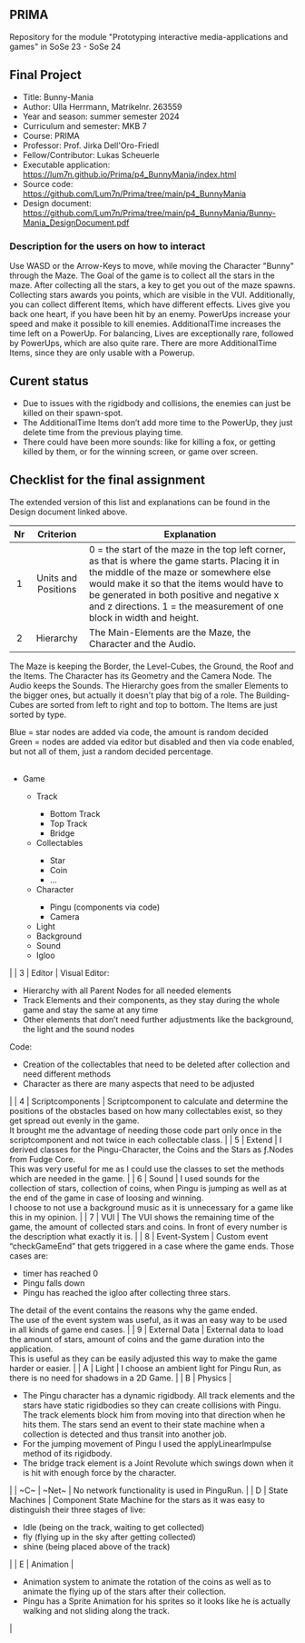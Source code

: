 ## PRIMA
Repository for the module "Prototyping interactive media-applications and games" in SoSe 23 - SoSe 24

## Final Project
- Title: Bunny-Mania
- Author: Ulla Herrmann, Matrikelnr. 263559
- Year and season: summer semester 2024
- Curriculum and semester: MKB 7
- Course: PRIMA
- Professor: Prof. Jirka Dell'Oro-Friedl
- Fellow/Contributor:	Lukas Scheuerle
- Executable application: https://lum7n.github.io/Prima/p4_BunnyMania/index.html
- Source code: https://github.com/Lum7n/Prima/tree/main/p4_BunnyMania
- Design document: https://github.com/Lum7n/Prima/tree/main/p4_BunnyMania/Bunny-Mania_DesignDocument.pdf

### Description for the users on how to interact
Use WASD or the Arrow-Keys to move, while moving the Character "Bunny" through the Maze. The Goal of the game is to collect all the stars in the maze. After collecting all the stars, a key to get you out of the maze spawns. Collecting stars awards you points, which are visible in the VUI. Additionally, you can collect different Items, which have different effects. Lives give you back one heart, if you have been hit by an enemy. PowerUps increase your speed and make it possible to kill enemies. AdditionalTime increases the time left on a PowerUp. For balancing, Lives are exceptionally rare, followed by PowerUps, which are also quite rare. There are more AdditionalTime Items, since they are only usable with a Powerup.

## Curent status
- Due to issues with the rigidbody and collisions, the enemies can just be killed on their spawn-spot. 
- The AdditionalTime Items don’t add more time to the PowerUp, they just delete time from the previous playing time.
- There could have been more sounds: like for killing a fox, or getting killed by them, or for the winning screen, or game over screen.

## Checklist for the final assignment
The extended version of this list and explanations can be found in the Design document linked above.

| Nr | Criterion | Explanation | 
| :---: | :---: | --- | 
| 1 | Units and Positions | 0 = the start of the maze in the top left corner, as that is where the game starts. Placing it in the middle of the maze or somewhere else would make it so that the items would have to be generated in both positive and negative x and z directions. 1 = the measurement of one block in width and height.
| 2 | Hierarchy | The Main-Elements are the Maze, the Character and the Audio.
The Maze is keeping the Border, the Level-Cubes, the Ground, the Roof and the Items. The Character has its Geometry and the Camera Node. The Audio keeps the Sounds. The Hierarchy goes from the smaller Elements to the bigger ones, but actually it doesn't play that big of a role. The Building-Cubes are sorted from left to right and top to bottom. The Items are just sorted by type.  <br>

Blue = star nodes are added via code, the amount is random decided  <br>
Green = nodes are added via editor but disabled and then via code enabled, but not all of them, just a random decided percentage. <br>
<br> <ul> <li> Game </li> <ul> <li> Track </li> <ul> <li> Bottom Track </li> <li> Top Track </li> <li> Bridge </li> </ul> <li> Collectables </li> <ul> <li> Star </li> <li> Coin </li> <li> … </li> </ul> <li> Character </li> <ul> <li> Pingu (components via code) </li> <li> Camera </li> </ul> <li> Light </li> <li> Background </li> <li> Sound </li> <li> Igloo </li> </ul> </ul> |
| 3 | Editor | Visual Editor: <ul> <li> Hierarchy with all Parent Nodes for all needed elements </li> <li> Track Elements and their components, as they stay during the whole game and stay the same at any time </li> <li> Other elements that don’t need further adjustments like the background, the light and the sound nodes </li> </ul> Code: <ul> <li> Creation of the collectables that need to be deleted after collection and need different methods </li> <li> Character as there are many aspects that need to be adjusted </li> </ul> | 
| 4 | Scriptcomponents | Scriptcomponent to calculate and determine the positions of the obstacles based on how many collectables exist, so they get spread out evenly in the game. <br> It brought me the advantage of needing those code part only once in the scriptcomponent and not twice in each collectable class. | 
| 5 | Extend | I derived classes for the Pingu-Character, the Coins and the Stars as ƒ.Nodes from Fudge Core. <br> This was very useful for me as I could use the classes to set the methods which are needed in the game. | 
| 6 | Sound | I used sounds for the collection of stars, collection of coins, when Pingu is jumping as well as at the end of the game in case of loosing and winning. <br> I choose to not use a background music as it is unnecessary for a game like this in my opinion. | 
| 7 | VUI | The VUI shows the remaining time of the game, the amount of collected stars and coins. In front of every number is the description what exactly it is. | 
| 8 | Event-System | Custom event “checkGameEnd” that gets triggered in a case where the game ends. Those cases are: <ul> <li> timer has reached 0 </li> <li> Pingu falls down </li> <li> Pingu has reached the igloo after collecting three stars. </ul> The detail of the event contains the reasons why the game ended. <br> The use of the event system was useful, as it was an easy way to be used in all kinds of game end cases. | 
| 9 | External Data | External data to load the amount of stars, amount of coins and the game duration into the application. <br> This is useful as they can be easily adjusted this way to make the game harder or easier. | 
| A | Light | I choose an ambient light for Pingu Run, as there is no need for shadows in a 2D Game. | 
| B | Physics | <ul> <li> The Pingu character has a dynamic rigidbody. All track elements and the stars have static rigidbodies so they can create collisions with Pingu. The track elements block him from moving into that direction when he hits them. The stars send an event to their state machine when a collection is detected and thus transit into another job. </li> <li> For the jumping movement of Pingu I used the applyLinearImpulse method of its rigidbody. </li> <li> The bridge track element is a Joint Revolute which swings down when it is hit with enough force by the character. </li> </ul> | 
| ~C~ | ~Net~ | No network functionality is used in PinguRun. | 
| D | State Machines | Component State Machine for the stars as it was easy to distinguish their three stages of live: <ul> <li> Idle (being on the track, waiting to get collected) </li> <li> fly (flying up in the sky after getting collected) </li> <li> shine (being placed above of the track) </li> </ul> | 
| E | Animation | <ul> <li> Animation system to animate the rotation of the coins as well as to animate the flying up of the stars after their collection. </li> <li> Pingu has a Sprite Animation for his sprites so it looks like he is actually walking and not sliding along the track. </li> </ul> |
